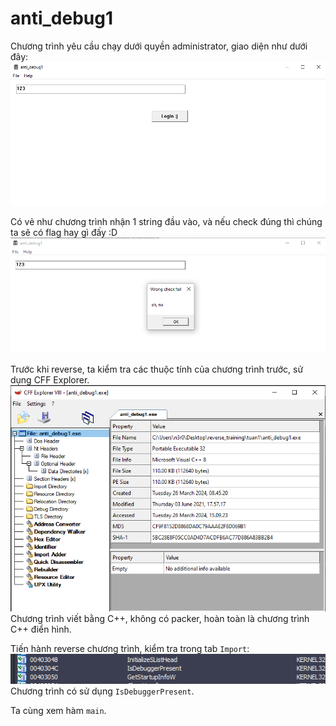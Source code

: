 # anti_debug1

Chương trình yêu cầu chạy dưới quyền administrator, giao diện như dưới đây:
![ui](image.png)

Có vẻ như chương trình nhận 1 string đầu vào, và nếu check đúng thì chúng ta sẽ có flag hay gì đấy :D
![error_messge_box](image-1.png)

Trước khi reverse, ta kiểm tra các thuộc tính của chương trình trước, sử dụng CFF Explorer.
![file_info](image-2.png)
Chương trình viết bằng C++, không có packer, hoàn toàn là chương trình C++ điển hình.

Tiến hành reverse chương trình, kiểm tra trong tab `Import`:
![debugger_present](image-3.png)
Chương trình có sử dụng `IsDebuggerPresent`.

Ta cùng xem hàm `main`.

